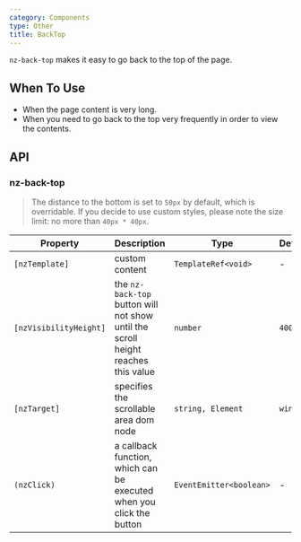 ```yaml
---
category: Components
type: Other
title: BackTop
---
```


`nz-back-top` makes it easy to go back to the top of the page.

## When To Use

- When the page content is very long.
- When you need to go back to the top very frequently in order to view the contents.

## API

### nz-back-top

> The distance to the bottom is set to `50px` by default, which is overridable.
> If you decide to use custom styles, please note the size limit: no more than `40px * 40px`.

| Property | Description | Type | Default |
| --- | --- | --- | --- |
| `[nzTemplate]` | custom content | `TemplateRef<void>` | - |
| `[nzVisibilityHeight]` | the `nz-back-top` button will not show until the scroll height reaches this value | `number` | `400` |
| `[nzTarget]` | specifies the scrollable area dom node | `string, Element` | `window` |
| `(nzClick)` | a callback function, which can be executed when you click the button | `EventEmitter<boolean>` | - |


